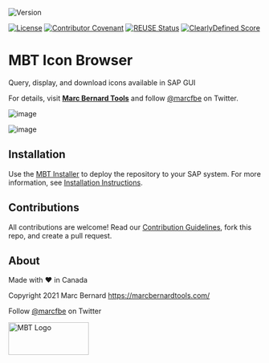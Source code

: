 ![Version](https://img.shields.io/endpoint?url=https%3A%2F%2Fshield.abap.space%2Fversion-shield-json%2Fgithub%2FMarc-Bernard-Tools%2FMBT-Icon-Browser%2Fsrc%2F%2523mbtools%2523cl_tool_bc_icon.clas.abap&label=Version&color=blue)

[![License](https://img.shields.io/github/license/Marc-Bernard-Tools/MBT-Icon-Browser?label=License&color=green)](LICENSE)
[![Contributor Covenant](https://img.shields.io/badge/Contributor%20Covenant-2.1-4baaaa.svg?color=green)](CODE_OF_CONDUCT.md)
[![REUSE Status](https://api.reuse.software/badge/github.com/Marc-Bernard-Tools/MBT-Icon-Browser)](https://api.reuse.software/info/github.com/Marc-Bernard-Tools/MBT-Icon-Browser)
[![ClearlyDefined Score](https://img.shields.io/clearlydefined/score/git/github/marc-bernard-tools/MBT-Icon-Browser/fc9eaa6d0b6f3b6ca622b396916a13757e5ead1b?label=ClearlyDefined%20Score)](https://clearlydefined.io/definitions/git/github/marc-bernard-tools/MBT-Icon-Browser/fc9eaa6d0b6f3b6ca622b396916a13757e5ead1b)

# MBT Icon Browser

Query, display, and download icons available in SAP GUI

For details, visit **[Marc Bernard Tools](https://marcbernardtools.com/downloads/mbt-icon-browser)** and follow [@marcfbe](https://twitter.com/marcfbe) on Twitter.

![image](https://user-images.githubusercontent.com/59966492/146276446-2f8ac710-6e7a-4ef0-9087-7b7e309fd7b8.png)

![image](https://user-images.githubusercontent.com/59966492/146276506-9090f5d3-b192-4d06-a32e-16293eca1ded.png)

## Installation

Use the [MBT Installer](https://marcbernardtools.com/downloads/mbt-installer/) to deploy the repository to your SAP system. For more information, see 
[Installation Instructions](https://marcbernardtools.com/docs/marc-bernard-tools/installation/).

## Contributions

All contributions are welcome! Read our [Contribution Guidelines](CONTRIBUTING.md), fork this repo, and create a pull request.

## About

Made with :heart: in Canada

Copyright 2021 Marc Bernard <https://marcbernardtools.com/>

Follow [@marcfbe](https://twitter.com/marcfbe) on Twitter

<p><a href="https://marcbernardtools.com/"><img width="160" height="65" src="https://marcbernardtools.com/info/MBT_Logo_640x250_on_Gray.png" alt="MBT Logo"></a></p>
